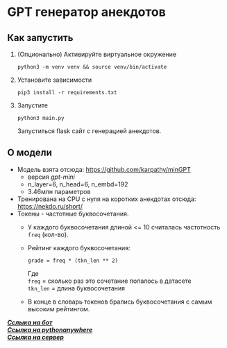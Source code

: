 # GPT генератор анекдотов

## Как запустить
1. (Опционально) Активируйте виртуальное окружение
    ```shell
    python3 -m venv venv && source venv/bin/activate
    ```
2. Установите зависимости
    ```shell
    pip3 install -r requirements.txt
    ```
3. Запустите
    ```shell
    python3 main.py
    ```
    Запуститься flask сайт с генерацией анекдотов.

## О модели
- Модель взята отсюда: https://github.com/karpathy/minGPT
    - версия *gpt-mini*
    - n_layer=6, n_head=6, n_embd=192
    - 3.46млн параметров
- Тренирована на CPU с нуля на коротких анекдотах отсюда: https://nekdo.ru/short/
- Токены - частотные буквосочетания.
    - У каждого буквосочетания длиной <= 10 считалась частотность `freq` (кол-во).
    - Рейтинг каждого буквосочетания:
    
        `grade = freq * (tkn_len ** 2)`

        Где  
        `freq` = сколько раз это сочетание попалось в датасете  
        `tkn_len` = длина буквосочетания
    - В конце в словарь токенов брались буквосочетания с самым высоким рейтингом.
 

[___Сслыка на бот___]()
<br /> [___Ссылка на pythonanywhere___](http://esil11.pythonanywhere.com/)
<br /> [___Ссылка на сервер___](http://194.28.226.5/anekgpt/)
